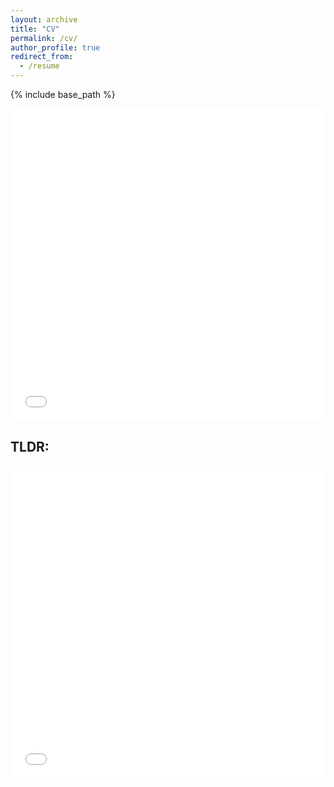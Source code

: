 ```yaml
---
layout: archive
title: "CV"
permalink: /cv/
author_profile: true
redirect_from:
  - /resume
---
```


{% include base_path %}
<iframe src="/files/cv.pdf" width="100%" height="500" frameborder="no" border="0" marginwidth="0" marginheight="0"></iframe>

## TLDR:

<iframe src="/files/resume_Kristin_Witte.pdf" width="100%" height="500" frameborder="no" border="0" marginwidth="0" marginheight="0"></iframe>
